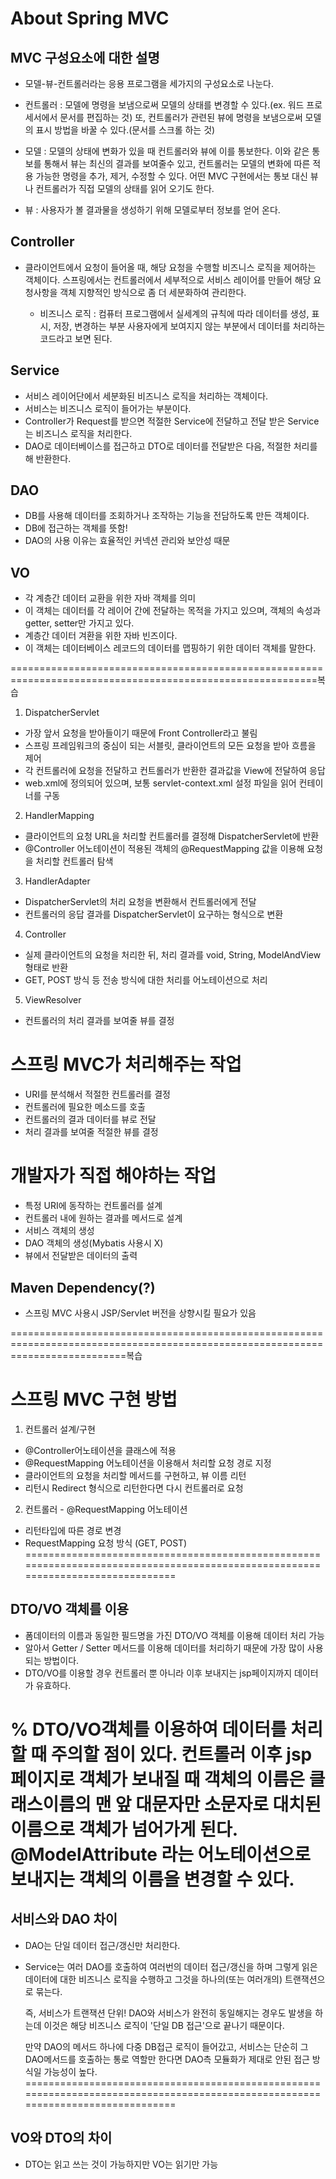# About Spring MVC

## MVC 구성요소에 대한 설명
 - 모델-뷰-컨트롤러라는 응용 프로그램을 세가지의 구성요소로 나눈다.
 
  - 컨트롤러 : 모델에 명령을 보냄으로써 모델의 상태를 변경할 수 있다.(ex. 워드 프로세서에서 문서를 편집하는 것) 
  	또, 컨트롤러가 관련된 뷰에 명령을 보냄으로써 모델의 표시 방법을 바꿀 수 있다.(문서를 스크롤 하는 것)
  
  - 모델 : 모델의 상태에 변화가 있을 때 컨트롤러와 뷰에 이를 통보한다. 이와 같은 통보를 통해서 뷰는 최신의 결과를 보여줄수 있고,
  		  컨트롤러는 모델의 변화에 따른 적용 가능한 명령을 추가, 제거, 수정할 수 있다.
  		  어떤 MVC 구현에서는 통보 대신 뷰나 컨트롤러가 직접 모델의 상태를 읽어 오기도 한다.
  		  
  - 뷰 : 사용자가 볼 결과물을 생성하기 위해 모델로부터 정보를 얻어 온다.
  
## Controller
 - 클라이언트에서 요청이 들어올 때, 해당 요청을 수행할 비즈니스 로직을 제어하는 객체이다.
   스프링에서는 컨트롤러에서 세부적으로 서비스 레이어를 만들어 해당 요청사항을 객체 지향적인 방식으로 좀 더 세분화하여 관리한다.
   
   * 비즈니스 로직 : 컴퓨터 프로그램에서 실세계의 규칙에 따라 데이터를 생성, 표시, 저장, 변경하는 부분
   				 사용자에게 보여지지 않는 부분에서 데이터를 처리하는 코드라고 보면 된다.

## Service
 - 서비스 레이어단에서 세분화된 비즈니스 로직을 처리하는 객체이다.
 - 서비스는 비즈니스 로직이 들어가는 부분이다.
 - Controller가 Request를 받으면 적절한 Service에 전달하고 전달 받은 Service는 비즈니스 로직을 처리한다.
 - DAO로 데이터베이스를 접근하고 DTO로 데이터를 전달받은 다음, 적절한 처리를 해 반환한다.
 
## DAO
 - DB를 사용해 데이터를 조회하거나 조작하는 기능을 전담하도록 만든 객체이다.
 - DB에 접근하는 객체를 뜻함!
 - DAO의 사용 이유는 효율적인 커넥션 관리와 보안성 때문

## VO
 - 각 계층간 데이터 교환을 위한 자바 객체를 의미
 - 이 객체는 데이터를 각 레이어 간에 전달하는 목적을 가지고 있으며, 객체의 속성과 getter, setter만 가지고 있다.
 - 계층간 데이터 겨환을 위한 자바 빈즈이다.
 - 이 객체는 데이터베이스 레코드의 데이터를 맵핑하기 위한 데이터 객체를 말한다.
 
 
 
 
===========================================================================================================복습
1) DispatcherServlet
 - 가장 앞서 요청을 받아들이기 때문에 Front Controller라고 불림
 - 스프링 프레임워크의 중심이 되는 서블릿, 클라이언트의 모든 요청을 받아 흐름을 제어
 - 각 컨트롤러에 요청을 전달하고 컨트롤러가 반환한 결과값을 View에 전달하여 응답
 - web.xml에 정의되어 있으며, 보통 servlet-context.xml 설정 파일을 읽어 컨테이너를 구동

2) HandlerMapping
 - 클라이언트의 요청 URL을 처리할 컨트롤러를 결정해 DispatcherServlet에 반환
 - @Controller 어노테이션이 적용된 객체의 @RequestMapping 값을 이용해 요청을 처리할 컨트롤러 탐색

3) HandlerAdapter
 - DispatcherServlet의 처리 요청을 변환해서 컨트롤러에게 전달
 - 컨트롤러의 응답 결과를 DispatcherServlet이 요구하는 형식으로 변환

4) Controller
 - 실제 클라이언트의 요청을 처리한 뒤, 처리 결과를 void, String, ModelAndView 형태로 반환
 - GET, POST 방식 등 전송 방식에 대한 처리를 어노테이션으로 처리

5) ViewResolver
 - 컨트롤러의 처리 결과를 보여줄 뷰를 결정

# 스프링 MVC가 처리해주는 작업
 - URI를 분석해서 적절한 컨트롤러를 결정
 - 컨트롤러에 필요한 메소드를 호출
 - 컨트롤러의 결과 데이터를 뷰로 전달
 - 처리 결과를 보여줄 적절한 뷰를 결정
 
# 개발자가 직접 해야하는 작업
 - 특정 URI에 동작하는 컨트롤러를 설계
 - 컨트롤러 내에 원하는 결과를 메서드로 설계
 - 서비스 객체의 생성
 - DAO 객체의 생성(Mybatis 사용시 X)
 - 뷰에서 전달받은 데이터의 출력

## Maven Dependency(?)
 - 스프링 MVC 사용시 JSP/Servlet 버전을 상향시킬 필요가 있음
 
================================================================================================================================복습
# 스프링 MVC 구현 방법

1) 컨트롤러 설계/구현
 - @Controller어노테이션을 클래스에 적용
 - @RequestMapping 어노테이션을 이용해서 처리할 요청 경로 지정
 - 클라이언트의 요청을 처리할 메서드를 구현하고, 뷰 이름 리턴
 - 리턴시 Redirect 형식으로 리턴한다면 다시 컨트롤러로 요청
 
2) 컨트롤러 - @RequestMapping 어노테이션
 - 리턴타입에 따른 경로 변경
 - RequestMapping 요청 방식 (GET, POST)
================================================================================================================================

## DTO/VO 객체를 이용
 - 폼데이터의 이름과 동일한 필드명을 가진 DTO/VO 객체를 이용해 데이터 처리 가능
 - 알아서 Getter / Setter 메서드를 이용해 데이터를 처리하기 때문에 가장 많이 사용되는 방법이다.
 - DTO/VO를 이용할 경우 컨트롤러 뿐 아니라 이후 보내지는 jsp페이지까지 데이터가 유효하다.
 
 % DTO/VO객체를 이용하여 데이터를 처리할 때 주의할 점이 있다.
 컨트롤러 이후 jsp 페이지로 객체가 보내질 때 객체의 이름은 클래스이름의 맨 앞 대문자만 소문자로 대치된 이름으로
 객체가 넘어가게 된다. @ModelAttribute 라는 어노테이션으로 보내지는 객체의 이름을 변경할 수 있다.
================================================================================================================================
## 서비스와 DAO 차이
 - DAO는 단일 데이터 접근/갱신만 처리한다.
 - Service는 여러 DAO를 호출하여 여러번의 데이터 접근/갱신을 하며 그렇게 읽은 데이터에 대한 비즈니스 로직을 수행하고
   그것을 하나의(또는 여러개의) 트랜잭션으로 묶는다.
   
   즉, 서비스가 트랜잭션 단위!
   DAO와 서비스가 완전히 동일해지는 경우도 발생을 하는데 이것은 해당 비즈니스 로직이 '단일 DB 접근'으로 끝나기 때문이다.
   
   만약 DAO의 메서드 하나에 다중 DB접근 로직이 들어갔고, 서비스는 단순히 그 DAO메서드를 호출하는 통로 역할만 한다면
   DAO측 모듈화가 제대로 안된 접근 방식일 가능성이 높다.
================================================================================================================================

## VO와 DTO의 차이
 - DTO는 읽고 쓰는 것이 가능하지만 VO는 읽기만 가능 


